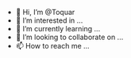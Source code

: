 - 👋 Hi, I’m @Toquar
- 👀 I’m interested in ...
- 🌱 I’m currently learning ...
- 💞️ I’m looking to collaborate on ...
- 📫 How to reach me ...

<!---
Toquar/Toquar is a ✨ special ✨ repository because its `README.md` (this file) appears on your GitHub profile.
You can click the Preview link to take a look at your changes.
--->
